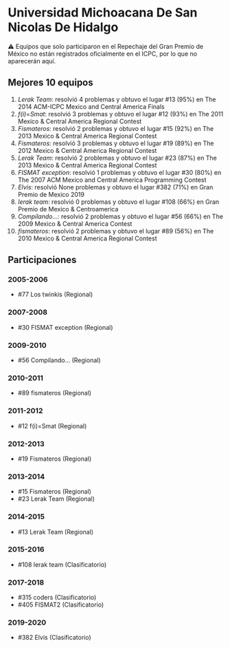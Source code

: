 # Universidad Michoacana De San Nicolas De Hidalgo

:warning: Equipos que solo participaron en el Repechaje del Gran Premio de México no están registrados oficialmente en el ICPC, por lo que no aparecerán aquí.

## Mejores 10 equipos

1. _Lerak Team_: resolvió 4 problemas y obtuvo el lugar #13 (95%) en The 2014 ACM-ICPC Mexico and Central America Finals
1. _f(i)=Smat_: resolvió 3 problemas y obtuvo el lugar #12 (93%) en The 2011 Mexico & Central America Regional Contest
1. _Fismateros_: resolvió 2 problemas y obtuvo el lugar #15 (92%) en The 2013 Mexico & Central America Regional Contest
1. _Fismateros_: resolvió 3 problemas y obtuvo el lugar #19 (89%) en The 2012 Mexico & Central America Regional Contest
1. _Lerak Team_: resolvió 2 problemas y obtuvo el lugar #23 (87%) en The 2013 Mexico & Central America Regional Contest
1. _FISMAT exception_: resolvió 1 problemas y obtuvo el lugar #30 (80%) en The 2007 ACM Mexico and Central America Programming Contest
1. _Elvis_: resolvió None problemas y obtuvo el lugar #382 (71%) en Gran Premio de Mexico 2019
1. _lerak team_: resolvió 0 problemas y obtuvo el lugar #108 (66%) en Gran Premio de Mexico & Centroamerica
1. _Compilando..._: resolvió 2 problemas y obtuvo el lugar #56 (66%) en The 2009 Mexico & Central America Contest
1. _fismateros_: resolvió 2 problemas y obtuvo el lugar #89 (56%) en The 2010 Mexico & Central America Regional Contest

## Participaciones

### 2005-2006

- #77 Los twinkis (Regional)

### 2007-2008

- #30 FISMAT exception (Regional)

### 2009-2010

- #56 Compilando... (Regional)

### 2010-2011

- #89 fismateros (Regional)

### 2011-2012

- #12 f(i)=Smat (Regional)

### 2012-2013

- #19 Fismateros (Regional)

### 2013-2014

- #15 Fismateros (Regional)
- #23 Lerak Team (Regional)

### 2014-2015

- #13 Lerak Team (Regional)

### 2015-2016

- #108 lerak team (Clasificatorio)

### 2017-2018

- #315 coders (Clasificatorio)
- #405 FISMAT2 (Clasificatorio)

### 2019-2020

- #382 Elvis (Clasificatorio)



